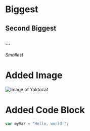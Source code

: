 # Biggest
## Second Biggest
### ...
###### Smallest

# Added Image
![Image of Yaktocat](https://octodex.github.com/images/yaktocat.png)

# Added Code Block
``` javascript
var myVar = "Hello, world!";
```
